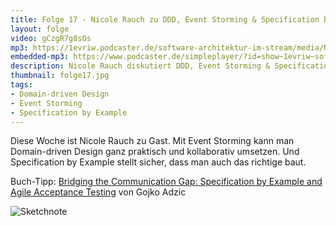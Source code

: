 ```yaml
---
title: Folge 17 - Nicole Rauch zu DDD, Event Storming & Specification by Example
layout: folge
video: gCzgR7g8sOs
mp3: https://1evriw.podcaster.de/software-architektur-im-stream/media/NicoleRauch.mp3
embedded-mp3: https://www.podcaster.de/simpleplayer/?id=show~1evriw~software-architektur-im-stream~pod-3947e6c572a58ea75979934c7f&v=1618778016
description: Nicole Rauch diskutiert DDD, Event Storming & Specification by Example
thumbnail: folge17.jpg
tags:
- Domain-driven Design
- Event Storming
- Specification by Example
---
```


Diese Woche ist Nicole Rauch zu Gast. Mit Event Storming kann man
Domain-driven Design ganz praktisch und kollaborativ umsetzen. Und
Specification by Example stellt sicher, dass man auch das richtige
baut.

Buch-Tipp: [Bridging the Communication Gap: Specification by Example and Agile Acceptance Testing](https://www.goodreads.com/book/show/6443938-bridging-the-communication-gap) von Gojko Adzic 

![Sketchnote](/sketchnotes/folge17.jpg "Sketchnote")
